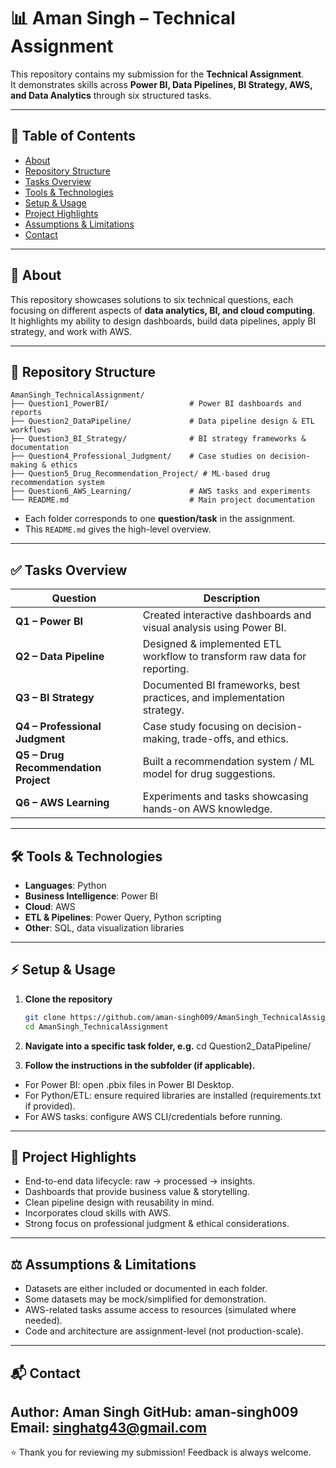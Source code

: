 # 📊 Aman Singh – Technical Assignment

This repository contains my submission for the **Technical Assignment**.  
It demonstrates skills across **Power BI, Data Pipelines, BI Strategy, AWS, and Data Analytics** through six structured tasks.

---

## 📑 Table of Contents
- [About](#about)  
- [Repository Structure](#repository-structure)  
- [Tasks Overview](#tasks-overview)  
- [Tools & Technologies](#tools--technologies)  
- [Setup & Usage](#setup--usage)  
- [Project Highlights](#project-highlights)  
- [Assumptions & Limitations](#assumptions--limitations)  
- [Contact](#contact)  

---

## 📝 About
This repository showcases solutions to six technical questions, each focusing on different aspects of **data analytics, BI, and cloud computing**.  
It highlights my ability to design dashboards, build data pipelines, apply BI strategy, and work with AWS.

---

## 📂 Repository Structure

```plaintext
AmanSingh_TechnicalAssignment/
├── Question1_PowerBI/                  # Power BI dashboards and reports
├── Question2_DataPipeline/             # Data pipeline design & ETL workflows
├── Question3_BI_Strategy/              # BI strategy frameworks & documentation
├── Question4_Professional_Judgment/    # Case studies on decision-making & ethics
├── Question5_Drug_Recommendation_Project/ # ML-based drug recommendation system
├── Question6_AWS_Learning/             # AWS tasks and experiments
└── README.md                           # Main project documentation
```


- Each folder corresponds to one **question/task** in the assignment.  
- This `README.md` gives the high-level overview.

---

## ✅ Tasks Overview

| **Question** | **Description** |
|--------------|-----------------|
| **Q1 – Power BI** | Created interactive dashboards and visual analysis using Power BI. |
| **Q2 – Data Pipeline** | Designed & implemented ETL workflow to transform raw data for reporting. |
| **Q3 – BI Strategy** | Documented BI frameworks, best practices, and implementation strategy. |
| **Q4 – Professional Judgment** | Case study focusing on decision-making, trade-offs, and ethics. |
| **Q5 – Drug Recommendation Project** | Built a recommendation system / ML model for drug suggestions. |
| **Q6 – AWS Learning** | Experiments and tasks showcasing hands-on AWS knowledge. |

---

## 🛠 Tools & Technologies
- **Languages**: Python  
- **Business Intelligence**: Power BI  
- **Cloud**: AWS  
- **ETL & Pipelines**: Power Query, Python scripting  
- **Other**: SQL, data visualization libraries  

---

## ⚡ Setup & Usage

1. **Clone the repository**  
   ```bash
   git clone https://github.com/aman-singh009/AmanSingh_TechnicalAssignment.git
   cd AmanSingh_TechnicalAssignment
2. **Navigate into a specific task folder, e.g.**
cd Question2_DataPipeline/

3. **Follow the instructions in the subfolder (if applicable).**
- For Power BI: open .pbix files in Power BI Desktop.
- For Python/ETL: ensure required libraries are installed (requirements.txt if provided).
- For AWS tasks: configure AWS CLI/credentials before running.

---

## 🌟 Project Highlights
- End-to-end data lifecycle: raw → processed → insights.
- Dashboards that provide business value & storytelling.
- Clean pipeline design with reusability in mind.
- Incorporates cloud skills with AWS.
- Strong focus on professional judgment & ethical considerations.

---

## ⚖️ Assumptions & Limitations
- Datasets are either included or documented in each folder.
- Some datasets may be mock/simplified for demonstration.
- AWS-related tasks assume access to resources (simulated where needed).
- Code and architecture are assignment-level (not production-scale).

---

## 📬 Contact

Author: Aman Singh
GitHub: aman-singh009
Email: singhatg43@gmail.com
---

⭐ Thank you for reviewing my submission! Feedback is always welcome.
